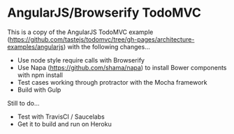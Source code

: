 AngularJS/Browserify TodoMVC
============================

This is a copy of the AngularJS TodoMVC example (https://github.com/tastejs/todomvc/tree/gh-pages/architecture-examples/angularjs) with the following changes...

* Use node style require calls with Browserify
* Use Napa (https://github.com/shama/napa) to install Bower components with npm install
* Test cases working through protractor with the Mocha framework
* Build with Gulp

Still to do...

* Test with TravisCI / Saucelabs
* Get it to build and run on Heroku
